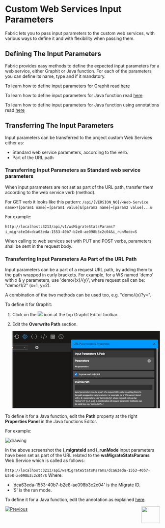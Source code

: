 # Custom Web Services Input Parameters

Fabric lets you to pass input parameters to the custom web services, with various ways to define it and with flexibility when passing them. 

## Defining The Input Parameters

Fabric provides easy methods to define the expected input parameters for a web service, either Graphit or Java function. For each of the parameters you can define its name, type and if it mandatory.

To learn how to define input parameters for Graphit read [here](/articles/15_web_services_and_graphit/17_Graphit/06_using_graphit_files_with_parameters.md)

<studio>

To learn how to define input parameters for Java function read [here](/articles/07_table_population/10_creating_a_project_function.md#how-do-i-define-a-functions-parameters-manually)

</studio>

<web>

To learn how to define input parameters for Java function using annotations read [here](/articles/15_web_services_and_graphit/10_annotations.md#param)

</web>

## Transferring The Input Parameters 

Input parameters can be transferred to the project custom Web Services either as:

- Standard web service parameters, according to the verb.
- Part of the URL path

### Transferring Input Parameters as Standard web service parameters

When input parameters are not set as part of the URL path, transfer them according to the web service verb (method). 

For GET verb it looks like this pattern: `/api/[VERSION_NO]/<Web-Service name>?[param1 name]=[param1 value]&[param2 name]=[param2 value]...&`

For example:

`http://localhost:3213/api/v1/wsMigrateStatsParams?i_migrateId=dca63eda-1553-40b7-b2e8-ae098b3c2c04&i_runMode=S`

When calling to web services set with PUT and POST verbs, parameters shall be sent in the request body.


### Transferring Input Parameters As Part of the URL Path

Input parameters can be a part of a request URL path, by adding them to the path wrapped in curly brackets. For example, for a WS named 'demo' with x & y parameters, use 'demo/{x}/{y}', where request call can be: "demo/1/2" (x=1, y=2). 

A combination of the two methods can be used too, e.g. "demo/{x}?y=".



To define it for Graphit:

1. Click on the <img src="D:\OneDrive - K2View\K2View-Academy-7.0\articles\15_web_services_and_graphit\17_Graphit\images\url-icon.png"></img> icon at the top Graphit Editor toolbar.

2. Edit the **Overwrite Path** section. 

    <img src="17_Graphit/images/ws_graphit_path.png"></img> 



<studio>

To define it for a Java function, edit the **Path** property at the right **Properties Panel** in the Java functions Editor.

For example: 

<img src="images/Web-Service-KI-8-1.png" alt="drawing"/> 

In the above screenshot the **i_migrateId** and **i_runMode** input parameters have been set as part of the URL related to the **wsMigrateStatsParams** Web Service which is called as follows:  

`http://localhost:3213/api/wsMigrateStatsParams/dca63eda-1553-40b7-b2e8-ae098b3c2c04/S`
Where:

* 'dca63eda-1553-40b7-b2e8-ae098b3c2c04' is the Migrate ID.
* 'S' is the run mode. 

</studio>

<web>

To define it for a Java function, edit the annotation as explained [here](/articles/15_web_services_and_graphit/10_annotations.md#path).

</web>



[![Previous](/articles/images/Previous.png)](/articles/15_web_services_and_graphit/07_deploy_web_services.md)[<img align="right" width="60" height="54" src="/articles/images/Next.png">](/articles/15_web_services_and_graphit/09_custom_ws_properties.md)


